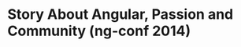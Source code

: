 Story About Angular, Passion and Community (ng-conf 2014)
=========================================


